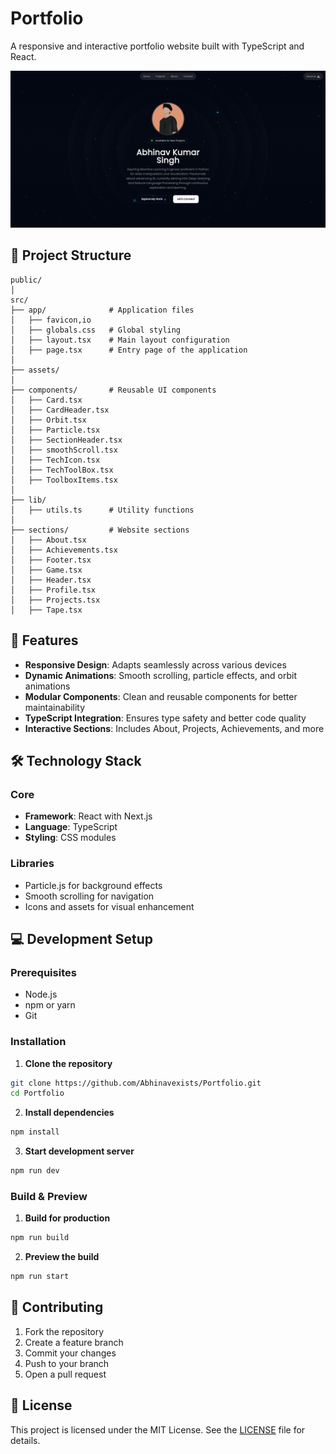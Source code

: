 # Portfolio

A responsive and interactive portfolio website built with TypeScript and React.

![Portfolio Preview](src/assets/images/Display.png)

## 📂 Project Structure
```
public/
│
src/
├── app/              # Application files
│   ├── favicon,io 
│   ├── globals.css   # Global styling
│   ├── layout.tsx    # Main layout configuration
│   ├── page.tsx      # Entry page of the application
│
├── assets/
│
├── components/       # Reusable UI components
│   ├── Card.tsx
│   ├── CardHeader.tsx
│   ├── Orbit.tsx
│   ├── Particle.tsx
│   ├── SectionHeader.tsx
│   ├── smoothScroll.tsx
│   ├── TechIcon.tsx
│   ├── TechToolBox.tsx
│   ├── ToolboxItems.tsx
│
├── lib/
│   ├── utils.ts      # Utility functions
│
├── sections/         # Website sections
│   ├── About.tsx
│   ├── Achievements.tsx
│   ├── Footer.tsx
│   ├── Game.tsx
│   ├── Header.tsx
│   ├── Profile.tsx
│   ├── Projects.tsx
│   ├── Tape.tsx
```

## 🚀 Features
- **Responsive Design**: Adapts seamlessly across various devices
- **Dynamic Animations**: Smooth scrolling, particle effects, and orbit animations
- **Modular Components**: Clean and reusable components for better maintainability
- **TypeScript Integration**: Ensures type safety and better code quality
- **Interactive Sections**: Includes About, Projects, Achievements, and more

## 🛠️ Technology Stack
### Core
- **Framework**: React with Next.js
- **Language**: TypeScript
- **Styling**: CSS modules

### Libraries
- Particle.js for background effects
- Smooth scrolling for navigation
- Icons and assets for visual enhancement

## 💻 Development Setup

### Prerequisites
- Node.js
- npm or yarn
- Git

### Installation
1. **Clone the repository**
```bash
git clone https://github.com/Abhinavexists/Portfolio.git
cd Portfolio
```

2. **Install dependencies**
```bash
npm install
```

3. **Start development server**
```bash
npm run dev
```

### Build & Preview
1. **Build for production**
```bash
npm run build
```

2. **Preview the build**
```bash
npm run start
```

## 🤝 Contributing
1. Fork the repository
2. Create a feature branch
3. Commit your changes
4. Push to your branch
5. Open a pull request

## 📄 License
This project is licensed under the MIT License. See the [LICENSE](LICENSE) file for details.
